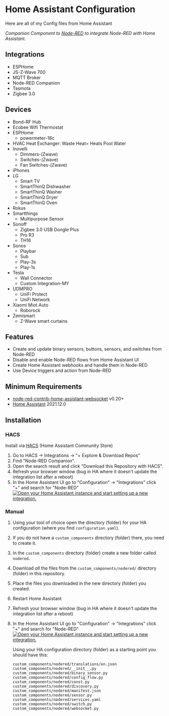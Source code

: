 # Home Assistant Configuration

Here are all of my Config files from Home Assistant

_Companion Component to [Node-RED](https://github.com/GNewlon/Node-RED) to integrate Node-RED with Home Assistant._

## Integrations
  * ESPHome
  * JS-Z-Wave 700
  * MQTT Broker
  * Node-RED Companion
  * Tasmota
  * Zigbee 3.0 
  
## Devices  
  * Bond-RF Hub
  * Ecobee Wifi Thermostat
  * ESPHome
     * powermeter-18c
  * HVAC Heat Exchanger: Waste Heat= Heats Pool Water
  * Inovelli
    *  Dimmers-(Zwave)
    *  Switches-(Zwave)
    *  Fan Switches-(Zwave)
  * iPhones
  * LG
    * Smart TV
	* SmartThinQ Dishwasher 
	* SmartThinQ Washer
	* SmartThinQ Dryer
	* SmartThinQ Oven
  * Rokus
  * Smartthings 
    * Multipurpose Sensor
  * Sonoff 
    * Zigbee 3.0 USB Dongle Plus
    * Pro R3
    * TH16
  * Sonos
     * Playbar
	 * Sub
	 * Play-3s
	 * Play-1s
  * Tesla
	 * Wall Connector
	 * Custom Integration-MY
  * UDMPRO
     * UniFi Protect
     * UniFi Network	 
  * Xiaomi Miot Auto
     * Roborock
  * Zemismart
     * Z-Wave smart curtains

## Features
* Create and update binary sensors, buttons, sensors, and switches from Node-RED
* Disable and enable Node-RED flows from Home Assistant UI
* Create Home Assistant webhooks and handle them in Node-RED
* Use Device triggers and action from Node-RED

## Minimum Requirements

* [node-red-contrib-home-assistant-websocket](https://github.com/zachowj/node-red-contrib-home-assistant-websocket) v0.20+
* [Home Assistant](https://github.com/home-assistant/core) 2021.12.0

## Installation

### HACS

Install via [HACS](https://hacs.xyz) (Home Assistant Community Store)

1. Go to HACS -> Integrations -> "+ Explore & Download Repos"
1. Find "Node-RED Companion".
1. Open the search result and click "Download this Repository with HACS".
1. Refresh your browser window (bug in HA where it doesn't update the integration list after a reboot)
1. In the Home Assistant UI go to "Configuration" -> "Integrations" click "+" and search for "Node-RED" [![Open your Home Assistant instance and start setting up a new integration.](https://my.home-assistant.io/badges/config_flow_start.svg)](https://my.home-assistant.io/redirect/config_flow_start/?domain=nodered)

### Manual

1. Using your tool of choice open the directory (folder) for your HA configuration (where you find `configuration.yaml`).
1. If you do not have a `custom_components` directory (folder) there, you need to create it.
1. In the `custom_components` directory (folder) create a new folder called `nodered`.
1. Download _all_ the files from the `custom_components/nodered/` directory (folder) in this repository.
1. Place the files you downloaded in the new directory (folder) you created.
1. Restart Home Assistant
1. Refresh your browser window (bug in HA where it doesn't update the integration list after a reboot)
1. In the Home Assistant UI go to "Configuration" -> "Integrations" click "+" and search for "Node-RED" [![Open your Home Assistant instance and start setting up a new integration.](https://my.home-assistant.io/badges/config_flow_start.svg)](https://my.home-assistant.io/redirect/config_flow_start/?domain=nodered)


    Using your HA configuration directory (folder) as a starting point you should have this:

    ```text
    custom_components/nodered/translations/en.json
    custom_components/nodered/__init__.py
    custom_components/nodered/binary_sensor.py
    custom_components/nodered/config_flow.py
    custom_components/nodered/const.py
    custom_components/nodered/discovery.py
    custom_components/nodered/manifest.json
    custom_components/nodered/sensor.py
    custom_components/nodered/services.yaml
    custom_components/nodered/switch.py
    custom_components/nodered/websocket.py
    ```


